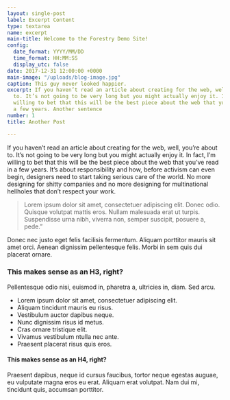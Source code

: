 ```yaml
---
layout: single-post
label: Excerpt Content
type: textarea
name: excerpt
main-title: Welcome to the Forestry Demo Site!
config:
  date_format: YYYY/MM/DD
  time_format: HH:MM:SS
  display_utc: false
date: 2017-12-31 12:00:00 +0000
main-image: "/uploads/blog-image.jpg"
caption: This guy never looked happier.
excerpt: If you haven’t read an article about creating for the web, well, you’re about
  to. It’s not going to be very long but you might actually enjoy it. In fact, I’m
  willing to bet that this will be the best piece about the web that you’ve read in
  a few years. Another sentence
number: 1
title: Another Post

---
```

If you haven’t read an article about creating for the web, well, you’re about to. It’s not going to be very long but you might actually enjoy it. In fact, I’m willing to bet that this will be the best piece about the web that you’ve read in a few years. It’s about responsibility and how, before activism can even begin, designers need to start taking serious care of the world. No more designing for shitty companies and no more designing for multinational hellholes that don’t respect your work.

> Lorem ipsum dolor sit amet, consectetuer adipiscing elit. Donec odio. Quisque volutpat mattis eros. Nullam malesuada erat ut turpis. Suspendisse urna nibh, viverra non, semper suscipit, posuere a, pede.”

Donec nec justo eget felis facilisis fermentum. Aliquam porttitor mauris sit amet orci. Aenean dignissim pellentesque felis. Morbi in sem quis dui placerat ornare.

### This makes sense as an H3, right?

Pellentesque odio nisi, euismod in, pharetra a, ultricies in, diam. Sed arcu.

*   Lorem ipsum dolor sit amet, consectetuer adipiscing elit.
*   Aliquam tincidunt mauris eu risus.
*   Vestibulum auctor dapibus neque.
*   Nunc dignissim risus id metus.
*   Cras ornare tristique elit.
*   Vivamus vestibulum ntulla nec ante.
*   Praesent placerat risus quis eros.

#### This makes sense as an H4, right?

Praesent dapibus, neque id cursus faucibus, tortor neque egestas auguae, eu vulputate magna eros eu erat. Aliquam erat volutpat. Nam dui mi, tincidunt quis, accumsan porttitor.